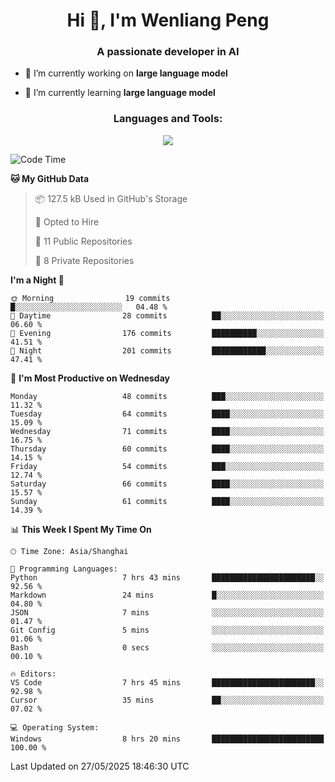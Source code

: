 <h1 align="center">Hi 👋, I'm Wenliang Peng</h1>
<h3 align="center">A passionate developer in AI</h3>

- 🔭 I’m currently working on **large language model**

- 🌱 I’m currently learning **large language model**

<!-- <h3 align="left">Connect with me:</h3> -->
<!-- <p align="left">
</p> -->

<h3 align="center">Languages and Tools:</h3>
<p align="center">
  <a href="https://skillicons.dev">
    <img src="https://skillicons.dev/icons?i=cpp,ros,docker,azure,git,linux,py,pytorch,cmake,githubactions,powershell,md&perline=6" />
  </a>
</p>


<!-- <p><img align="center" src="https://github-readme-stats.vercel.app/api/top-langs?username=bpwl0121&show_icons=true&locale=en&layout=compact" alt="bpwl0121" /></p> -->

<!-- <p><img align="center" src="https://github-readme-streak-stats.herokuapp.com/?user=bpwl0121&" alt="bpwl0121" /></p> -->

<!--START_SECTION:waka-->
![Code Time](http://img.shields.io/badge/Code%20Time-256%20hrs%2051%20mins-blue)

**🐱 My GitHub Data** 

> 📦 127.5 kB Used in GitHub's Storage 
 > 
> 💼 Opted to Hire
 > 
> 📜 11 Public Repositories 
 > 
> 🔑 8 Private Repositories 
 > 
**I'm a Night 🦉** 

```text
🌞 Morning                19 commits          █░░░░░░░░░░░░░░░░░░░░░░░░   04.48 % 
🌆 Daytime                28 commits          ██░░░░░░░░░░░░░░░░░░░░░░░   06.60 % 
🌃 Evening                176 commits         ██████████░░░░░░░░░░░░░░░   41.51 % 
🌙 Night                  201 commits         ████████████░░░░░░░░░░░░░   47.41 % 
```
📅 **I'm Most Productive on Wednesday** 

```text
Monday                   48 commits          ███░░░░░░░░░░░░░░░░░░░░░░   11.32 % 
Tuesday                  64 commits          ████░░░░░░░░░░░░░░░░░░░░░   15.09 % 
Wednesday                71 commits          ████░░░░░░░░░░░░░░░░░░░░░   16.75 % 
Thursday                 60 commits          ████░░░░░░░░░░░░░░░░░░░░░   14.15 % 
Friday                   54 commits          ███░░░░░░░░░░░░░░░░░░░░░░   12.74 % 
Saturday                 66 commits          ████░░░░░░░░░░░░░░░░░░░░░   15.57 % 
Sunday                   61 commits          ████░░░░░░░░░░░░░░░░░░░░░   14.39 % 
```


📊 **This Week I Spent My Time On** 

```text
🕑︎ Time Zone: Asia/Shanghai

💬 Programming Languages: 
Python                   7 hrs 43 mins       ███████████████████████░░   92.56 % 
Markdown                 24 mins             █░░░░░░░░░░░░░░░░░░░░░░░░   04.80 % 
JSON                     7 mins              ░░░░░░░░░░░░░░░░░░░░░░░░░   01.47 % 
Git Config               5 mins              ░░░░░░░░░░░░░░░░░░░░░░░░░   01.06 % 
Bash                     0 secs              ░░░░░░░░░░░░░░░░░░░░░░░░░   00.10 % 

🔥 Editors: 
VS Code                  7 hrs 45 mins       ███████████████████████░░   92.98 % 
Cursor                   35 mins             ██░░░░░░░░░░░░░░░░░░░░░░░   07.02 % 

💻 Operating System: 
Windows                  8 hrs 20 mins       █████████████████████████   100.00 % 
```


 Last Updated on 27/05/2025 18:46:30 UTC
<!--END_SECTION:waka-->
